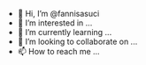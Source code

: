 - 👋 Hi, I’m @fannisasuci
- 👀 I’m interested in ...
- 🌱 I’m currently learning ...
- 💞️ I’m looking to collaborate on ...
- 📫 How to reach me ...

<!---
fannisasuci/fannisasuci is a ✨ special ✨ repository because its `README.md` (this file) appears on your GitHub profile.
You can click the Preview link to take a look at your changes.
--->
